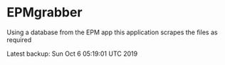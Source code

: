 # EPMgrabber
Using a database from the EPM app this application scrapes the files as required


Latest backup: Sun Oct 6 05:19:01 UTC 2019
